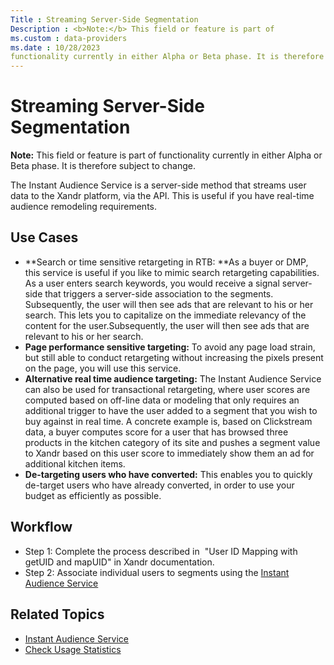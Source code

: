 ```yaml
---
Title : Streaming Server-Side Segmentation
Description : <b>Note:</b> This field or feature is part of
ms.custom : data-providers
ms.date : 10/28/2023
functionality currently in either Alpha or Beta phase. It is therefore
---
```



# Streaming Server-Side Segmentation





<b>Note:</b> This field or feature is part of
functionality currently in either Alpha or Beta phase. It is therefore
subject to change.



The Instant Audience Service is a server-side method that streams user
data to the Xandr platform, via the API. This is
useful if you have real-time audience remodeling requirements.



## Use Cases



- **Search or time sensitive retargeting in RTB: **As a buyer or DMP,
  this service is useful if you like to mimic search retargeting
  capabilities. As a user enters search keywords, you would receive a
  signal server-side that triggers a server-side association to the
  segments. Subsequently, the user will then see ads that are relevant
  to his or her search. This lets you to capitalize on the immediate
  relevancy of the content for the user.Subsequently, the user will then
  see ads that are relevant to his or her search. 
- **Page performance sensitive targeting:** To avoid any page load
  strain, but still able to conduct retargeting without increasing the
  pixels present on the page, you will use this service.
- **Alternative real time audience targeting:** The Instant Audience
  Service can also be used for transactional retargeting, where user
  scores are computed based on off-line data or modeling that only
  requires an additional trigger to have the user added to a segment
  that you wish to buy against in real time. A concrete example is,
  based on Clickstream data, a buyer computes score for a user that has
  browsed three products in the kitchen category of its site and pushes
  a segment value to Xandr based on this user
  score to immediately show them an ad for additional kitchen items.
- **De-targeting users who have converted:** This enables you to quickly
  de-target users who have already converted, in order to use your
  budget as efficiently as possible.







## Workflow



- Step 1: Complete the process described in  "User ID Mapping with
  getUID and mapUID" in Xandr documentation.
- Step 2: Associate individual users to segments using the <a
  href="xandr-api/instant-audience-service.md"
  class="xref" target="_blank">Instant Audience Service</a>







## Related Topics



- <a
  href="xandr-api/instant-audience-service.md"
  class="xref" target="_blank">Instant Audience Service</a>
- <a
  href="xandr-api/check-usage-statistics.md"
  class="xref" target="_blank">Check Usage Statistics</a>








